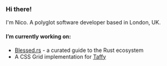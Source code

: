 ### Hi there!

I'm Nico. A polyglot software developer based in London, UK.

#### I’m currently working on:

- [Blessed.rs](https://blessed.rs) - a curated guide to the Rust ecosystem
- A CSS Grid implementation for [Taffy](https://github.com/DioxusLabs/taffy)
